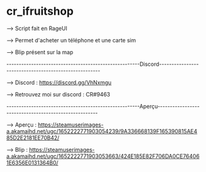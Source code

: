 # cr_ifruitshop

--> Script fait en RageUI

--> Permet d'acheter un téléphone et une carte sim

--> Blip présent sur la map

------------------------------------------------------Discord------------------------------------------------------

--> Discord : https://discord.gg/VhNxmgu

--> Retrouvez moi sur discord : CR#9463

------------------------------------------------------Aperçu------------------------------------------------------

--> Aperçu : https://steamuserimages-a.akamaihd.net/ugc/1652222771903054239/9A336668139F165390815AE485D2E2181EE70B42/

--> Blip : https://steamuserimages-a.akamaihd.net/ugc/1652222771903053663/424E185E82F706DA0CE764061E6356E0131364B0/
